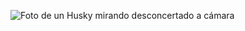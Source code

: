 ![Foto de un Husky mirando desconcertado a cámara](https://cdn.sentidoanimal.es/wp-content/uploads/2020/01/HuskySiberiano.jpeg)
